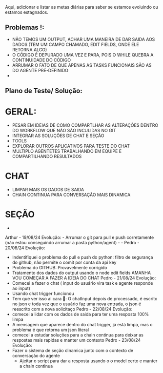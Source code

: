 Aqui, adicionar e listar as metas diárias para saber se estamos evoluindo ou estamos estagnados.

## Problemas !: 
- NÃO TEMOS UM OUTPUT, ACHAR UMA MANEIRA DE DAR SAIDA AOS DADOS (TEM UM CAMPO CHAMADO, EDIT FIELDS, ONDE ELE RETORNA ALGO)
- O CÓDIGO É DEPURADO UMA VEZ E PARA, POIS O WHILE QUEBRA A CONTINUIDADE DO CÓDIGO
- ARRUMAR O FATO DE QUE APENAS AS TASKS FUNCIONAIS SÃO AS DO AGENTE PRÉ-DEFINIDO
- 


## Plano de Teste/ Solução:
  # GERAL:
  - PESAR EM IDEIAS DE COMO COMPARTLHAR AS ALTERAÇÕES DENTRO DO WORKFLOW QUE NÃO SÃO INCULIDAS NO GIT
  - INTEGRAR AS SOLUÇÕES DE CHAT E SEÇÃO 
  - TOOLS 
  - EXPLORAR OUTROS APLICATIVOS PARA TESTE DO CHAT
  - MULTIPLO AGENTETES TRABALHANDO EM EQUIPE E COMPARTILHANDO RESULTADOS
  # CHAT
  - LIMPAR MAIS OS DADOS DE SAIDA
  - CHAIN CONTINUA PARA CONVERSAÇÃO MAIS DINAMICA
  # SEÇÃO
  - 


Arthur - 19/08/24
  Evolução:
    - Arrumar o git para pull e push corretamente (não estou conseguindo arrumar a pasta python/agent)
    - 
    -
Pedro - 20/08/24
  Evolução:
   - Indentifiquei o problema do pull e push do python: filtro de segurança do github, não permite o comit por conta da api key
   - Problema do GITHUB: Provavelmente corrigido
   - Tratamento dos dados do output usando o node edit fields
  AMANHA VOU COMEÇAR A FAZER A IDEIA DO CHAT
Pedro - 21/08/24
  Evolução:
 - Comecei a fazer o chat ( input do usuário vira task e agente responde ao input)
 - Usando chat trigger funcionou
 - Tem que ver isso ai cara 🚀: O chatInput depois de processado, é escrito no json e toda vez que o usuário faz uma nova entrada, o json é reescrito com a nova solicitaço
Pedro - 22/08/24
  Evolução:
  - comecei a lidar com  os dados de saida para ter uma resposta 100% limpa
  - A mensagem que aparece dentro do chat trigger, já está limpa, mas o problema é que retorna um json literal
  - comecei a estudar soluções para a chain continua para deixar as respostas mais rapidas e manter um contexto
Pedro - 23/08/24
  Evolução:
  - Fazer o sistema de seção dinamica junto com o contexto de conversação do agente
    - Ajeitar o script para dar a resposta usando o o model certo e manter a chain continua 

